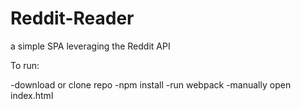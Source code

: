 # Reddit-Reader
a simple SPA leveraging the Reddit API

To run:

-download or clone repo
-npm install
-run webpack
-manually open index.html
